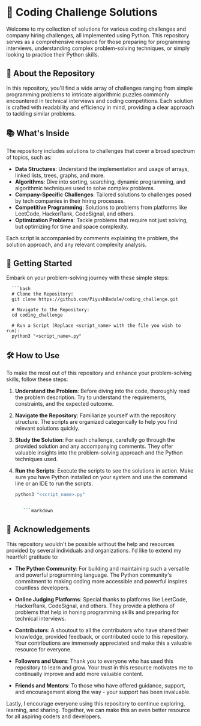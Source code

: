 # 🚀 Coding Challenge Solutions

Welcome to my collection of solutions for various coding challenges and company hiring challenges, all implemented using Python. This repository serves as a comprehensive resource for those preparing for programming interviews, understanding complex problem-solving techniques, or simply looking to practice their Python skills.

## 🧩 About the Repository

In this repository, you'll find a wide array of challenges ranging from simple programming problems to intricate algorithmic puzzles commonly encountered in technical interviews and coding competitions. Each solution is crafted with readability and efficiency in mind, providing a clear approach to tackling similar problems.

## 📚 What's Inside

The repository includes solutions to challenges that cover a broad spectrum of topics, such as:

- **Data Structures**: Understand the implementation and usage of arrays, linked lists, trees, graphs, and more.
- **Algorithms**: Dive into sorting, searching, dynamic programming, and algorithmic techniques used to solve complex problems.
- **Company-Specific Challenges**: Tailored solutions to challenges posed by tech companies in their hiring processes.
- **Competitive Programming**: Solutions to problems from platforms like LeetCode, HackerRank, CodeSignal, and others.
- **Optimization Problems**: Tackle problems that require not just solving, but optimizing for time and space complexity.

Each script is accompanied by comments explaining the problem, the solution approach, and any relevant complexity analysis.

## 🚀 Getting Started

Embark on your problem-solving journey with these simple steps:

      ```bash
      # Clone the Repository:
      git clone https://github.com/PiyushBadule/coding_challenge.git
      
      # Navigate to the Repository:
      cd coding_challenge
      
      # Run a Script (Replace <script_name> with the file you wish to run):
      python3 "<script_name>.py"

## 🛠 How to Use

To make the most out of this repository and enhance your problem-solving skills, follow these steps:

1. **Understand the Problem**: Before diving into the code, thoroughly read the problem description. Try to understand the requirements, constraints, and the expected outcome.

2. **Navigate the Repository**: Familiarize yourself with the repository structure. The scripts are organized categorically to help you find relevant solutions quickly.

3. **Study the Solution**: For each challenge, carefully go through the provided solution and any accompanying comments. They offer valuable insights into the problem-solving approach and the Python techniques used.

4. **Run the Scripts**: Execute the scripts to see the solutions in action. Make sure you have Python installed on your system and use the command line or an IDE to run the scripts.

   ```bash
   python3 "<script_name>.py"


      ```markdown
## 👏 Acknowledgements

This repository wouldn't be possible without the help and resources provided by several individuals and organizations. I'd like to extend my heartfelt gratitude to:

- **The Python Community**: For building and maintaining such a versatile and powerful programming language. The Python community's commitment to making coding more accessible and powerful inspires countless developers.

- **Online Judging Platforms**: Special thanks to platforms like LeetCode, HackerRank, CodeSignal, and others. They provide a plethora of problems that help in honing programming skills and preparing for technical interviews.

- **Contributors**: A shoutout to all the contributors who have shared their knowledge, provided feedback, or contributed code to this repository. Your contributions are immensely appreciated and make this a valuable resource for everyone.

- **Followers and Users**: Thank you to everyone who has used this repository to learn and grow. Your trust in this resource motivates me to continually improve and add more valuable content.

- **Friends and Mentors**: To those who have offered guidance, support, and encouragement along the way - your support has been invaluable.

Lastly, I encourage everyone using this repository to continue exploring, learning, and sharing. Together, we can make this an even better resource for all aspiring coders and developers.
